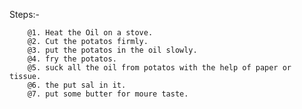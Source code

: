 Steps:-

        @1. Heat the Oil on a stove.
        @2. Cut the potatos firmly.
        @3. put the potatos in the oil slowly.
        @4. fry the potatos.
        @5. suck all the oil from potatos with the help of paper or tissue.
        @6. the put sal in it.
        @7. put some butter for moure taste.